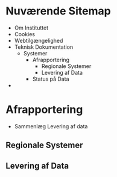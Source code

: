 
# Nuværende Sitemap

- Om Instituttet
- Cookies
- Webtilgængelighed
- Teknisk Dokumentation
	- Systemer
		- Afrapportering
			- Regionale Systemer
			- Levering af Data
		- Status på Data
- 


# Afrapportering
- Sammenlæg Levering af data
## Regionale Systemer

## Levering af Data
